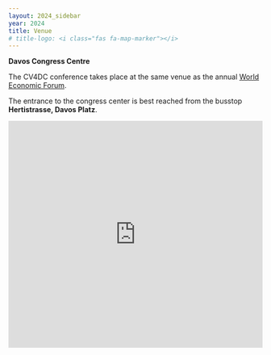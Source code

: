 ```yaml
---
layout: 2024_sidebar
year: 2024
title: Venue
# title-logo: <i class="fas fa-map-marker"></i> 
---
```


<b>Davos Congress Centre</b>
<!-- <br>
[Talstrasse 49a, 7270 Davos Platz](https://goo.gl/maps/LBGMxjuT6ijv57vW7)<br> -->
The CV4DC conference takes place at the same venue as the annual <a href="https://www.weforum.org" target="_blank">World Economic Forum</a>.

<!-- <div class="col-md-12 assia" style="text-align: center">
<iframe src="https://www.google.com/maps/embed?pb=!1m14!1m8!1m3!1d10924.649885885656!2d9.830758!3d46.8011054!3m2!1i1024!2i768!4f13.1!3m3!1m2!1s0x4784a6a94c04726d%3A0xf16b06b0dbdd99a7!2sDavos%20Congress%20Centre!5e0!3m2!1sen!2sch!4v1683885075347!5m2!1sen!2sch" width="600" height="450" style="border:0;" allowfullscreen="" loading="lazy" referrerpolicy="no-referrer-when-downgrade"></iframe>
</div> -->

The entrance to the congress center is best reached from the busstop <b>Hertistrasse, Davos Platz</b>.

<iframe src="https://www.google.com/maps/embed?pb=!1m14!1m8!1m3!1d2731.164293862216!2d9.829885!3d46.8010695!3m2!1i1024!2i768!4f13.1!3m3!1m2!1s0x4784a6afbc4c9593%3A0x8f5838e1559d1569!2sDavos%20Platz%2C%20Hertistrasse!5e0!3m2!1sen!2sch!4v1710771063601!5m2!1sen!2sch" width="100%" height="450" style="border:0;" allowfullscreen="" loading="lazy" referrerpolicy="no-referrer-when-downgrade"></iframe>